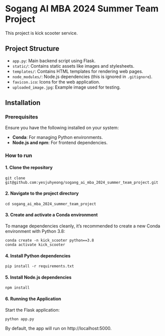 # Sogang AI MBA 2024 Summer Team Project

This project is kick scooter service.

## Project Structure
- `app.py`: Main backend script using Flask.
- `static/`: Contains static assets like images and stylesheets.
- `templates/`: Contains HTML templates for rendering web pages.
- `node_modules/`: Node.js dependencies (this is ignored in `.gitignore`).
- `favicon.ico`: Icons for the web application.
- `uploaded_image.jpg`: Example image used for testing.

## Installation

### Prerequisites
Ensure you have the following installed on your system:
- **Conda**: For managing Python environments.
- **Node.js and npm**: For frontend dependencies.

### How to run

#### 1. Clone the repository
```b
git clone git@github.com:yesjuhyeong/sogang_ai_mba_2024_summer_team_project.git
```

#### 2. Navigate to the project directory
```
cd sogang_ai_mba_2024_summer_team_project
```
#### 3. Create and activate a Conda environment
To manage dependencies cleanly, it’s recommended to create a new Conda environment with Python 3.8:

```
conda create -n kick_scooter python==3.8
conda activate kick_scooter
```

#### 4. Install Python dependencies

```
pip install -r requirements.txt
```
#### 5. Install Node.js dependencies
```
npm install
```

#### 6. Running the Application
Start the Flask application:
```
python app.py
```
By default, the app will run on http://localhost:5000.